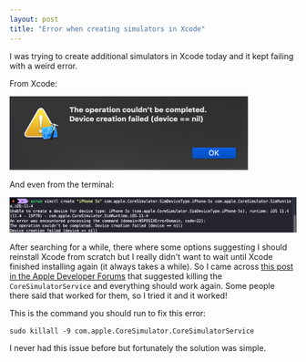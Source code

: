 ```yaml
---
layout: post
title: "Error when creating simulators in Xcode"
---
```


I was trying to create additional simulators in Xcode today and it kept failing with a weird error.

From Xcode:

<img class="s t u ii ai" src="/assets/images/2020-05-19-xcode-simulators-create-error/1.png" role="presentation"/>

And even from the terminal:

<img class="s t u ii ai" src="/assets/images/2020-05-19-xcode-simulators-create-error/2.png" role="presentation"/>

After searching for a while, there where some options suggesting I should reinstall Xcode from scratch but I really didn't want to wait until Xcode finished installing again (it always takes a while). So I came across [this post in the Apple Developer Forums](https://forums.developer.apple.com/thread/119290) that suggested killing the `CoreSimulatorService` and everything should work again. Some people there said that worked for them, so I tried it and it worked!

This is the command you should run to fix this error:

```
sudo killall -9 com.apple.CoreSimulator.CoreSimulatorService
```

I never had this issue before but fortunately the solution was simple.
